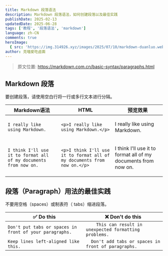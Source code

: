 ```yaml
---
title: Markdown 段落语法
description: Markdown 段落语法，如何创建段落以及最佳实践
publishDate: 2025-02-13
updatedDate: 2025-06-28
tags: ['教程', '段落语法', 'markdown']
language: zh-CN
comments: true
heroImage:
  { src: 'https://img.314926.xyz/images/2025/07/10/markdown-duanluo.webp', inferSize: true }
author: 克喵爱吃卤面
---
```


> 原文位置: https://markdown.com.cn/basic-syntax/paragraphs.html

## Markdown 段落
要创建段落，请使用空白行将一行或多行文本进行分隔。

|Markdown语法|HTML|预览效果|
|---|---|---|
|`I really like using Markdown.`|`<p>I really like using Markdown.</p>`|<p>I really like using Markdown.</p>|
|`I think I'll use it to format all of my documents from now on.`|`<p>I think I'll use it to format all of my documents from now on.</p>`|<p>I think I'll use it to format all of my documents from now on.</p>|

## 段落（Paragraph）用法的最佳实践
不要用空格（spaces）或制表符（ tabs）缩进段落。

|✅  Do this|❌  Don't do this|
|---|---|
|`Don't put tabs or spaces in front of your paragraphs.`|`    This can result in unexpected formatting problems.`|
|`Keep lines left-aligned like this.`|`  Don't add tabs or spaces in front of paragraphs.`|
